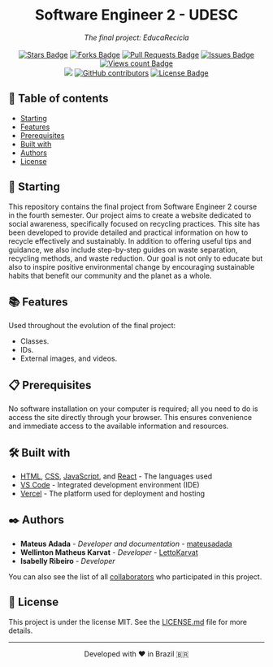 <h1 align="center">Software Engineer 2 - UDESC</h1>
<div align="center"><i>The final project: EducaRecicla</i><br><br>
<a href="https://github.com/mateusadada/sof2-udesc/stargazers"><img src="https://img.shields.io/github/stars/mateusadada/sof2-udesc" alt="Stars Badge"/></a>
<a href="https://github.com/mateusadada/sof2-udesc/network/members"><img src="https://img.shields.io/github/forks/mateusadada/sof2-udesc" alt="Forks Badge"/></a>
<a href="https://github.com/mateusadada/sof2-udesc/pulls"><img src="https://img.shields.io/github/issues-pr/mateusadada/sof2-udesc" alt="Pull Requests Badge"/></a>
<a href="https://github.com/mateusadada/sof2-udesc/issues"><img src="https://img.shields.io/github/issues/mateusadada/sof2-udesc" alt="Issues Badge"/></a>
<a href="https://github.com/mateusadada/sof2-udesc"><img src="https://komarev.com/ghpvc/?username=sof2-udesc&color=447ff7&label=views" alt="Views count Badge"/></a>
<br><a href="https://educa-recicla.vercel.app/" target="blank"><img src="https://img.shields.io/website?url=https%3A%2F%2Fmateusadada.github.io%2Fsof2-udesc&logo=github" /></a>
<a href="https://github.com/mateusadada/sof2-udesc/graphs/contributors"><img alt="GitHub contributors" src="https://img.shields.io/github/contributors/mateusadada/sof2-udesc?color=2b9348"></a>
<a href="https://github.com/mateusadada/sof2-udesc/blob/main/LICENSE"><img src="https://img.shields.io/github/license/mateusadada/sof2-udesc?color=2b9348" alt="License Badge"/></a>
</div>

## 📜 Table of contents

- [Starting](#-starting)
- [Features](#-features)
- [Prerequisites](#-prerequisites)
- [Built with](#️-built-with)
- [Authors](#️-authors)
- [License](#-license)

## 🚀 Starting
This repository contains the final project from Software Engineer 2 course in the fourth semester. Our project aims to create a website dedicated to social awareness, specifically focused on recycling practices. This site has been developed to provide detailed and practical information on how to recycle effectively and sustainably. In addition to offering useful tips and guidance, we also include step-by-step guides on waste separation, recycling methods, and waste reduction. Our goal is not only to educate but also to inspire positive environmental change by encouraging sustainable habits that benefit our community and the planet as a whole.

## 📚 Features
Used throughout the evolution of the final project:

- Classes.
- IDs.
- External images, and videos.

## 📋 Prerequisites
No software installation on your computer is required; all you need to do is access the site directly through your browser. This ensures convenience and immediate access to the available information and resources.

## 🛠️ Built with
- [HTML](https://en.wikipedia.org/wiki/HTML5), [CSS](https://en.wikipedia.org/wiki/HTML5), [JavaScript](https://en.wikipedia.org/wiki/JavaScript), and [React](https://react.dev/) - The languages used
- [VS Code](https://code.visualstudio.com/) - Integrated development environment (IDE)
- [Vercel](https://vercel.com/) - The platform used for deployment and hosting

## ✒️ Authors

* **Mateus Adada** - *Developer and documentation* - [mateusadada](https://github.com/mateusadada)
* **Wellinton Matheus Karvat** - *Developer* - [LettoKarvat](https://github.com/LettoKarvat)
* **Isabelly Ribeiro** - *Developer*

You can also see the list of all [collaborators](https://github.com/mateusadada/sof2-udesc/graphs/contributors) who participated in this project.

## 📄 License

This project is under the license MIT. See the [LICENSE.md](https://github.com/mateusadada/sof2-udesc/blob/main/LICENSE) file for more details.

<hr><p align="center">Developed with ❤️ in Brazil 🇧🇷</p>
